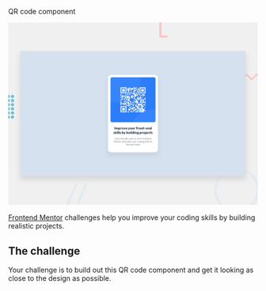 QR code component

![Design preview for the QR code component coding challenge](./design/desktop-preview.jpg)

[Frontend Mentor](https://www.frontendmentor.io) challenges help you improve your coding skills by building realistic projects.

## The challenge

Your challenge is to build out this QR code component and get it looking as close to the design as possible.

